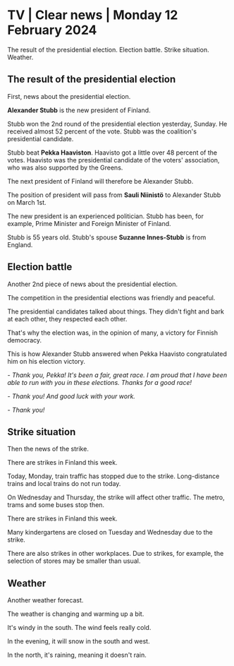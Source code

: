 # TV \| Clear news \| Monday 12 February 2024

The result of the presidential election. Election battle. Strike situation. Weather.

## The result of the presidential election

First, news about the presidential election.

**Alexander Stubb** is the new president of Finland.

Stubb won the 2nd round of the presidential election yesterday, Sunday. He received almost 52 percent of the vote. Stubb was the coalition's presidential candidate.

Stubb beat **Pekka Haaviston**. Haavisto got a little over 48 percent of the votes. Haavisto was the presidential candidate of the voters' association, who was also supported by the Greens.

The next president of Finland will therefore be Alexander Stubb.

The position of president will pass from **Sauli Niinistö** to Alexander Stubb on March 1st.

The new president is an experienced politician. Stubb has been, for example, Prime Minister and Foreign Minister of Finland.

Stubb is 55 years old. Stubb's spouse **Suzanne Innes-Stubb** is from England.

## Election battle

Another 2nd piece of news about the presidential election.

The competition in the presidential elections was friendly and peaceful.

The presidential candidates talked about things. They didn't fight and bark at each other, they respected each other.

That's why the election was, in the opinion of many, a victory for Finnish democracy.

This is how Alexander Stubb answered when Pekka Haavisto congratulated him on his election victory.

*- Thank you, Pekka! It's been a fair, great race. I am proud that I have been able to run with you in these elections. Thanks for a good race!*

*- Thank you! And good luck with your work.*

*- Thank you!*

## Strike situation

Then the news of the strike.

There are strikes in Finland this week.

Today, Monday, train traffic has stopped due to the strike. Long-distance trains and local trains do not run today.

On Wednesday and Thursday, the strike will affect other traffic. The metro, trams and some buses stop then.

There are strikes in Finland this week.

Many kindergartens are closed on Tuesday and Wednesday due to the strike.

There are also strikes in other workplaces. Due to strikes, for example, the selection of stores may be smaller than usual.

## Weather

Another weather forecast.

The weather is changing and warming up a bit.

It's windy in the south. The wind feels really cold.

In the evening, it will snow in the south and west.

In the north, it's raining, meaning it doesn't rain.
